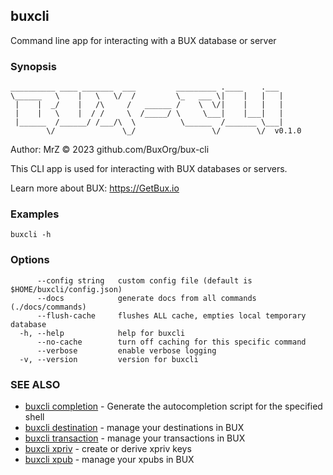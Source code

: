 ## buxcli

Command line app for interacting with a BUX database or server

### Synopsis

```
__________ ____ _______  ___         _________ .____    .___ 
\______   \    |   \   \/  /         \_   ___ \|    |   |   |
 |    |  _/    |   /\     /   ______ /    \  \/|    |   |   |
 |    |   \    |  / /     \  /_____/ \     \___|    |___|   |
 |______  /______/ /___/\  \          \______  /_______ \___|
        \/               \_/                 \/        \/  v0.1.0
```
Author: MrZ © 2023 github.com/BuxOrg/bux-cli

This CLI app is used for interacting with BUX databases or servers.

Learn more about BUX: https://GetBux.io


### Examples

```
buxcli -h
```

### Options

```
      --config string   custom config file (default is $HOME/buxcli/config.json)
      --docs            generate docs from all commands (./docs/commands)
      --flush-cache     flushes ALL cache, empties local temporary database
  -h, --help            help for buxcli
      --no-cache        turn off caching for this specific command
      --verbose         enable verbose logging
  -v, --version         version for buxcli
```

### SEE ALSO

* [buxcli completion](buxcli_completion.md)	 - Generate the autocompletion script for the specified shell
* [buxcli destination](buxcli_destination.md)	 - manage your destinations in BUX
* [buxcli transaction](buxcli_transaction.md)	 - manage your transactions in BUX
* [buxcli xpriv](buxcli_xpriv.md)	 - create or derive xpriv keys
* [buxcli xpub](buxcli_xpub.md)	 - manage your xpubs in BUX

